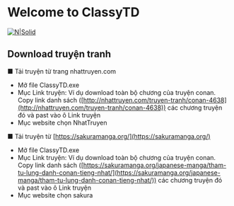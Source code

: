 # Welcome to ClassyTD
[![N|Solid](https://www.upsieutoc.com/images/2020/04/05/avatar.jpg)](https://facebook.com/ClassyTD)
## Download truyện tranh
■ Tải truyện từ trang nhattruyen.com
 - Mở file ClassyTD.exe
 - Mục Link truyện: Ví dụ download toàn bộ chương của truyện conan. Copy link danh sách ([http://nhattruyen.com/truyen-tranh/conan-4638](http://nhattruyen.com/truyen-tranh/conan-4638)) các chương truyện đó và past vào ô Link truyện
 - Mục website chọn NhatTruyen

■ Tải truyện từ [https://sakuramanga.org/](https://sakuramanga.org/)
 - Mở file ClassyTD.exe
 - Mục Link truyện: Ví dụ download toàn bộ chương của truyện conan. Copy link danh sách ([https://sakuramanga.org/japanese-manga/tham-tu-lung-danh-conan-tieng-nhat/](https://sakuramanga.org/japanese-manga/tham-tu-lung-danh-conan-tieng-nhat/)) các chương truyện đó và past vào ô Link truyện
 - Mục website chọn sakura
